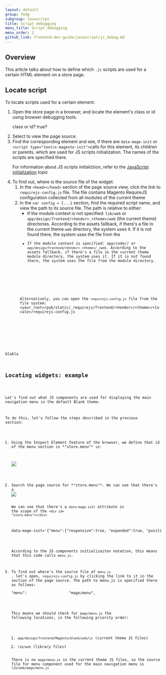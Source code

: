 ```yaml
---
layout: default
group: fedg
subgroup: Javascript
title: Script debugging
menu_title: Script debugging
menu_order: 2
github_link: frontend-dev-guide/javascript/js_debug.md
---
```


<h2 id="js_debug_overview">Overview</h2>

This article talks about how to define which `.js` scripts are used for a certain HTML element on a store page.


<h2 id="locate_widget">Locate script</h2>

To locate scripts used for a certain element:

<ol>
<li>Open the store page in a browser, and locate the element's class or id using browser debugging tools.</li>
<p class="q">class or id? true?</p>

<li>Select to view the page source.</li>
<li>Find the corresponding element and see, if there are <code>data-mage-init</code> or <code>&lt;script type=&quot;text/x-magento-init&quot;&gt;</code>calls for this element, its children or parents. which are used for JS scripts initialization. The names of the scripts are specified there. 

<div class="bs-callout bs-callout-info" id="info">
<span class="glyphicon-class">
 <p>For information about JS scripts initializtion, refer to the <a href="{{site.gdeurl}}frontend-dev-guide/javascript/js_init.html" target="_blank">JavaScript initialization</a> topic</p></span>
<!--ADDLINK-->
</div>
</li>
<li>
To find out, where is the source file of the widget:
<ol>
<li>In the <code>&lt;head&gt;&lt;/head&gt;</code> section of the page source view, click the link to <code>requirejs-config.js</code> file. The file contains Magento RequireJS configuration collected from all modules of the current theme </li>
<li>In the <code>var config = {...}</code> section, find the required script name, and view the path to its source file. The path is relative to either:
<ul>
<li>If the module context is not specified: <code>lib/web</code> or <code>app/design/frontend/&lt;Vendor&gt;_&lt;theme&gt;/web</code> (the current theme) directories. According to the assets fallback, if there's a file in the current theme <code>web</code> directory, the system uses it. If it is not found there, the system uses the file from the <code><lib/web</code></li>
<li>If the module context is specified: app/code/<Namespace>/<Module> or <code>app/design/frontend/&lt;Vendor&gt;_&lt;theme&gt;/<Namespace>_<Module>/web</code>. According to the assets fallback, if there's a file in the current theme module directory, the system uses it. If it is not found there, the system uses the file from the module directory.</li>

</ul>
</li>

<div class="bs-callout bs-callout-info" id="info">
<span class="glyphicon-class">
<p>Alternatively, you can open the <code>requirejs-config.js</code> file from the file system: &lt;your_root&gt;/pub/static/_requirejs/frontend/&lt;Vendor&gt;/&lt;theme&gt;/&lt;locale&gt;/requirejs-config.js</p></span>
</div>

</ol>
</ol>

blabla
<h2>Locating widgets: example</h2>

Let's find out what JS components are used for displaying the main navigation menu in the 
default Blank theme. 

To do this, let's follow the steps described in the previous section:
<ol>
<li>Using the Inspect Element feature of the browser, we define that id of the menu section is *"store.menu"* <code>id</code>:

<p>
<img src="{{site.baseurl}}common/images/fdg_js_debug1.png">
</p>


</li>
<li>Search the page source for *"store.menu"*. We can see that there's a  
<img src="{{site.baseurl}}common/images/fdg_js_debug2.png">

We can see that there's a <code>data-mage-init</code> attribute in the scope of the <code>&lt;div id= &quot;store.menu&quot;&gt;&lt;/div&gt;</code> 

<pre>
data-mage-init='{"menu":{"responsive":true, "expanded":true, "position":{"my":"left top","at":"left bottom"}}}'
</pre>

According to the JS components initializaiton notation, this means that this code calls <code>menu.js</code>. 
</li>
<li>To find out where's the source file of <code>menu.js</code></li>, let's open, <code>requirejs-config.js</code> by clicking the link to it in the <head></head> section of the page source. The path to menu.js is specified there as follows:
<pre>
"menu":                   "mage/menu",
</pre>

This means we should check for <code>mage/menu.js</code> the following locations, in the following priority order:
<ol>
<li><code>app/design/frontend/Magento/blank/web/js</code> (current theme JS files)</li>
<li><code>lib/web</code> (library files)</li>
</ol>
There is no <code>mage/menu.js</code> in the current theme JS files, so the source file for menu component used for the main navigation menu is <code>lib/web/mage/menu.js</code>